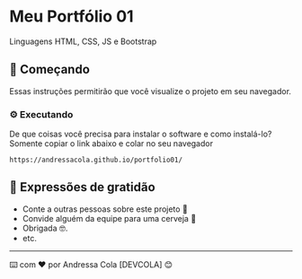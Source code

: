 # Meu Portfólio 01

Linguagens HTML, CSS, JS e Bootstrap

## 🚀 Começando

Essas instruções permitirão que você visualize o projeto em seu navegador.


### ⚙️ Executando

De que coisas você precisa para instalar o software e como instalá-lo?
Somente copiar o link abaixo e colar no seu navegador

```
https://andressacola.github.io/portfolio01/
```

## 🎁 Expressões de gratidão

* Conte a outras pessoas sobre este projeto 📢
* Convide alguém da equipe para uma cerveja 🍺 
* Obrigada 🤓.
* etc.


---
⌨️ com ❤️ por Andressa Cola [DEVCOLA] 😊
